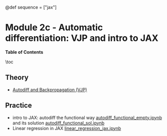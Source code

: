 @def sequence = ["jax"]

# Module 2c - Automatic differentiation: VJP and intro to JAX

**Table of Contents**

\toc
## Theory

- [Autodiff and Backpropagation (VJP)](https://hackmd.io/@mlelarge/SkA8YD013)

## Practice

- intro to JAX: autodiff the functional way [autodiff\_functional\_empty.ipynb](https://github.com/dataflowr/notebooks/blob/master/Module2/autodiff_functional_empty.ipynb) and its solution [autodiff\_functional\_sol.ipynb](https://github.com/dataflowr/notebooks/blob/master/Module2/autodiff_functional_sol.ipynb)
- Linear regression in JAX [linear\_regression\_jax.ipynb](https://github.com/dataflowr/notebooks/blob/master/Module2/linear_regression_jax.ipynb)